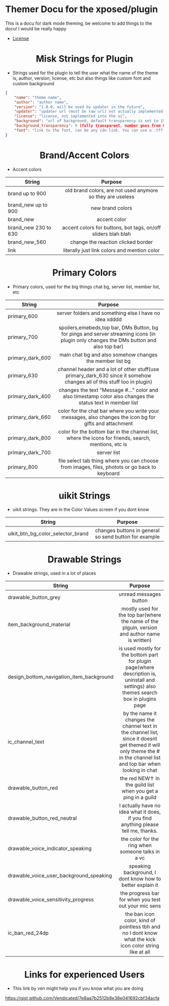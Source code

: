 # Themer Docu for the xposed/plugin
This is a docu for dark mode theming, be welcome to add things to the docu! I would be really happy
* [License](https://github.com/GangsterFox/AliuFox-themes/blob/main/LICENSE)

<h1 align="center">Misk Strings for Plugin</h1>

* Strings used for the plugin to tell the user what the name of the theme is, author, version, license, etc but also things like custom font and custom background

```json
{
    "name": "theme name",
    "author": "author name",
    "version": "1.0.0, will be used by updater in the future",
    "updater": "updater url (must be raw url) not actually implemented yet lol",
    "license": "license, not implemented into the ui",
    "background": "url of background, default transparency is set to 150 in plugin",
    "background_transparency": 0 (fully transparent, number goes from 0 to 255),
    "font": "link to the font, can be any cdn link. You can use a .tff or a .otf"
}
```

<h1 align="center">Brand/Accent Colors</h1>

* Accent colors

| String          | Purpose                 |
| ---------------- |:-----------------------:|
| brand up to 900 | old brand colors, are not used anymore so they are useless |
| brand_new up to 900 | new brand colors |
| brand_new | accent color |
| brand_new 230 to 630 | accent colors for buttons, bot tags, on/off sliders blah blah |
| brand_new_560 | change the reaction clicked border |
| link | literally just link colors and mention color |

<h1 align="center">Primary Colors</h1>

* Primary colors, used for the big things chat bg, server list, member list, etc

| String          | Purpose                 |
| ---------------- |:-----------------------:|
| primary_600 | server folders and something else I have no idea xdddd |
| primary_700 | spoilers,emebeds,top bar, DMs Button, bg for pings and server streaming icons (in plugin only changes the DMs button and also top bar) |
| primary_dark_600 | main chat bg and also somehow changes the member list bg |
| primary_630 | channel header and a lot of other stuff(use primary_dark_630 since it somehow changes all of this stuff too in plugin) |
| primary_dark_400 | changes the text "Message #..." color and also timestamp color also changes the status text in member list |
| primary_dark_660 | color for the chat bar where you write your messages, also changes the icon bg for gifts and attachment |  
| primary_dark_800 | color for the bottom bar in the channel list, where the icons for friends, search, mentions, etc is |
| primary_dark_700 | server list |
| primary_800 | file select tab thing where you can choose from images, files, photots or go back to keyboard |

<h1 align="center">uikit Strings</h1>

* uikit strings. They are in the Color Values screen if you dont know

| String          | Purpose                 |
| ---------------- |:-----------------------:|
| uikit_btn_bg_color_selector_brand | changes buttons in general so send button for example |

<h1 align="center">Drawable Strings</h1>

* Drawable strings, used in a lot of places

| String          | Purpose                 |
| ---------------- |:-----------------------:|
| drawable_button_grey | unread messages button |
| item_background_material | mostly used for the top bar(where the name of the plguin, version and author name is written) |
| design_bottom_navigation_item_background | is used mostly for the bottom part for plugin page(where description is, uninstall and settings) also themes search box in plugins page |
| ic_channel_text | by the name it changes the channel text in the channel list, since it doesnt get themed it will only theme the # in the channel list and top bar when looking in chat |
| drawable_button_red | the red NEW↑ in the guild list when you get a ping in a guild |
| drawable_button_red_neutral | I actually have no idea what it does, if you find anything please tell me, thanks. |
| drawable_voice_indicator_speaking | the color for the ring when someone talks in a vc |
| drawable_voice_user_background_speaking | speaking background, I dont know how to better explain it |
| drawable_voice_sensitivity_progress | the progress bar for when you test out your mic sens |
| ic_ban_red_24dp | the ban icon color, kind of pointless tbh and no I dont know what the kick icon color string like at all |

<h1 align="center">Links for experienced Users</h1>

* This link by ven might help you if you know what you are doing

https://gist.github.com/Vendicated/7e8aa7b2512b8e38e041692cbf34acfa
